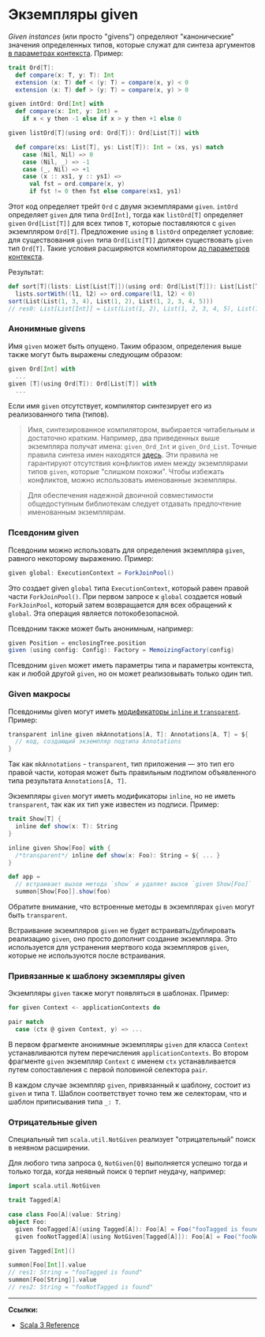 # Экземпляры given

_Given instances_ (или просто "givens") определяют "канонические" значения определенных типов, 
которые служат для синтеза аргументов [в параметрах контекста](ca-using). 
Пример:

```scala
trait Ord[T]:
  def compare(x: T, y: T): Int
  extension (x: T) def < (y: T) = compare(x, y) < 0
  extension (x: T) def > (y: T) = compare(x, y) > 0

given intOrd: Ord[Int] with
  def compare(x: Int, y: Int) =
    if x < y then -1 else if x > y then +1 else 0

given listOrd[T](using ord: Ord[T]): Ord[List[T]] with

  def compare(xs: List[T], ys: List[T]): Int = (xs, ys) match
    case (Nil, Nil) => 0
    case (Nil, _) => -1
    case (_, Nil) => +1
    case (x :: xs1, y :: ys1) =>
      val fst = ord.compare(x, y)
      if fst != 0 then fst else compare(xs1, ys1)
```

Этот код определяет трейт `Ord` с двумя экземплярами `given`. 
`intOrd` определяет `given` для типа `Ord[Int]`, 
тогда как `listOrd[T]` определяет `given` `Ord[List[T]]` для всех типов `T`, 
которые поставляются с `given` экземпляром `Ord[T]`. 
Предложение `using` в `listOrd` определяет условие: 
для существования `given` типа `Ord[List[T]]` должен существовать `given` тип `Ord[T]`. 
Такие условия расширяются компилятором [до параметров контекста](ca-using).

Результат:

```scala
def sort[T](lists: List[List[T]])(using ord: Ord[List[T]]): List[List[T]] =
  lists.sortWith((l1, l2) => ord.compare(l1, l2) < 0)
sort(List(List(1, 3, 4), List(1, 2), List(1, 2, 3, 4, 5)))
// res0: List[List[Int]] = List(List(1, 2), List(1, 2, 3, 4, 5), List(1, 3, 4))
```

### Анонимные givens

Имя `given` может быть опущено. 
Таким образом, определения выше также могут быть выражены следующим образом:

```scala
given Ord[Int] with
  ...
given [T](using Ord[T]): Ord[List[T]] with
  ...
```

Если имя `given` отсутствует, компилятор синтезирует его из реализованного типа (типов).

> Имя, синтезированное компилятором, выбирается читабельным и достаточно кратким. 
> Например, два приведенных выше экземпляра получат имена: `given_Ord_Int` и `given_Ord_List`.
> Точные правила синтеза имен находятся [здесь](https://docs.scala-lang.org/scala3/reference/contextual/relationship-implicits.html#anonymous-given-instances). 
> Эти правила не гарантируют отсутствия конфликтов имен между экземплярами типов `given`, которые "слишком похожи". 
> Чтобы избежать конфликтов, можно использовать именованные экземпляры.

> Для обеспечения надежной двоичной совместимости 
> общедоступным библиотекам следует отдавать предпочтение именованным экземплярам.

### Псевдоним given

Псевдоним можно использовать для определения экземпляра `given`, равного некоторому выражению. 
Пример:

```scala
given global: ExecutionContext = ForkJoinPool()
```

Это создает given `global` типа `ExecutionContext`, который равен правой части `ForkJoinPool()`. 
При первом запросе к `global` создается новый `ForkJoinPool`, 
который затем возвращается для всех обращений к `global`. 
Эта операция является потокобезопасной.

Псевдоним также может быть анонимным, например:

```scala
given Position = enclosingTree.position
given (using config: Config): Factory = MemoizingFactory(config)
```

Псевдоним `given` может иметь параметры типа и параметры контекста, как и любой другой `given`, 
но он может реализовывать только один тип.

### Given макросы

Псевдонимы given могут иметь [модификаторы `inline` и `transparent`](../metaprogramming/inline).
Пример:

```scala
transparent inline given mkAnnotations[A, T]: Annotations[A, T] = ${
  // код, создающий экземпляр подтипа Annotations
}
```

Так как `mkAnnotations` - `transparent`, тип приложения — это тип его правой части, 
которая может быть правильным подтипом объявленного типа результата `Annotations[A, T]`.

Экземпляры `given` могут иметь модификаторы `inline`, но не иметь `transparent`, 
так как их тип уже известен из подписи. 
Пример:

```scala
trait Show[T] {
  inline def show(x: T): String
}

inline given Show[Foo] with {
  /*transparent*/ inline def show(x: Foo): String = ${ ... }
}

def app =
  // встраивает вызов метода `show` и удаляет вызов `given Show[Foo]`
  summon[Show[Foo]].show(foo)
```

Обратите внимание, что встроенные методы в экземплярах `given` могут быть `transparent`.

Встраивание экземпляров `given` не будет встраивать/дублировать реализацию `given`, 
оно просто дополнит создание экземпляра. 
Это используется для устранения мертвого кода экземпляров `given`, которые не используются после встраивания.

### Привязанные к шаблону экземпляры given

Экземпляры `given` также могут появляться в шаблонах. Пример:

```scala
for given Context <- applicationContexts do

pair match
  case (ctx @ given Context, y) => ...
```

В первом фрагменте анонимные экземпляры `given` для класса `Context` 
устанавливаются путем перечисления `applicationContexts`. 
Во втором фрагменте `given` экземпляр `Context` с именем `ctx` 
устанавливается путем сопоставления с первой половиной селектора `pair`.

В каждом случае экземпляр `given`, привязанный к шаблону, состоит из `given` и типа `T`. 
Шаблон соответствует точно тем же селекторам, что и шаблон приписывания типа `_: T`.

### Отрицательные given

Специальный тип `scala.util.NotGiven` реализует "отрицательный" поиск в неявном расширении.

Для любого типа запроса `Q`, `NotGiven[Q]` выполняется успешно тогда и только тогда, 
когда неявный поиск `Q` терпит неудачу, например:

```scala
import scala.util.NotGiven

trait Tagged[A]

case class Foo[A](value: String)
object Foo:
  given fooTagged[A](using Tagged[A]): Foo[A] = Foo("fooTagged is found")
  given fooNotTagged[A](using NotGiven[Tagged[A]]): Foo[A] = Foo("fooNotTagged is found")

given Tagged[Int]()
```

```scala
summon[Foo[Int]].value
// res1: String = "fooTagged is found"
summon[Foo[String]].value
// res2: String = "fooNotTagged is found"
```


---

**Ссылки:**
- [Scala 3 Reference](https://docs.scala-lang.org/scala3/reference/contextual/givens.html)
